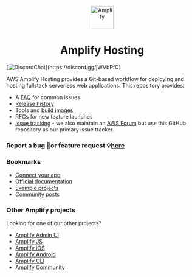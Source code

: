 <p align="center">
  <a href="https://aws.amazon.com/amplify/hosting/">
    <img alt="Amplify" src="https://github.com/aws-amplify/community/blob/master/src/assets/images/logo-dark.png" width="60" />
  </a>
</p>
<h1 align="center">
  Amplify Hosting
</h1>

[![DiscordChat](https://img.shields.io/discord/308323056592486420?logo=discord")](https://discord.gg/jWVbPfC)

AWS Amplify Hosting provides a Git-based workflow for deploying and hosting fullstack serverless web applications. This repository provides:

- A [FAQ](https://github.com/aws-amplify/amplify-hosting/blob/master/FAQ.md) for common issues
- [Release history](https://github.com/aws-amplify/amplify-hosting/blob/master/CHANGELOG.md)
- Tools and [build images](https://github.com/aws-amplify/amplify-hosting/tree/master/images)
- RFCs for new feature launches
- [Issue tracking](https://github.com/aws-amplify/amplify-hosting/issues) - we also maintain an [AWS Forum](https://forums.aws.amazon.com/forum.jspa?forumID=314) but use this GitHub repository as our primary issue tracker.

### Report a bug 🐛or feature request 💡[here](https://github.com/aws-amplify/amplify-hosting/issues/new/choose)

### Bookmarks

- [Connect your app](https://console.amplify.aws)
- [Official documentation](https://docs.aws.amazon.com/amplify/latest/userguide/welcome.html)
- [Example projects](https://aws.amazon.com/amplify/console/getting-started/)
- [Community posts](https://amplify.aws/community/posts)

### Other Amplify projects

Looking for one of our other projects?

- [Amplify Admin UI](https://github.com/aws-amplify/amplify-adminui)
- [Amplify JS](https://github.com/aws-amplify/amplify-js/issues)
- [Amplify iOS](https://github.com/aws-amplify/amplify-ios/issues)
- [Amplify Android](https://github.com/aws-amplify/amplify-android/issues)
- [Amplify CLI](https://github.com/aws-amplify/amplify-cli/issues)
- [Amplify Community](https://amplify.aws/community)
